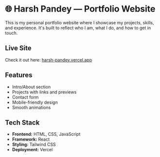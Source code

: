 # 🌐 Harsh Pandey — Portfolio Website

This is my personal portfolio website where I showcase my projects, skills, and experience. It's built to reflect who I am, what I do, and how to get in touch.

## Live Site

Check it out here: [harsh-pandey.vercel.app](https://harsh-pandey.vercel.app)

## Features

- Intro/About section
- Projects with links and previews
- Contact form
- Mobile-friendly design
- Smooth animations

## Tech Stack

- **Frontend:** HTML, CSS, JavaScript
- **Framework:** React
- **Styling:** Tailwind CSS
- **Deployment:** Vercel

